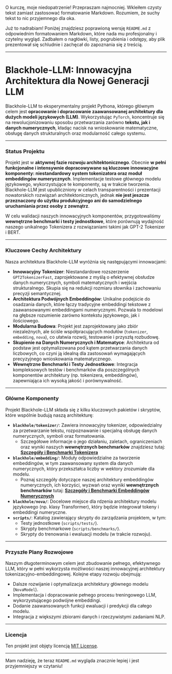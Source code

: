 O kurczę, moje niedopatrzenie\! Przepraszam najmocniej. Wkleiłem czysty tekst zamiast zastosować formatowanie Markdown. Rozumiem, że suchy tekst to nic przyjemnego dla oka.

Już to nadrabiam\! Poniżej znajdziesz poprawioną wersję `README.md` z odpowiednim formatowaniem Markdown, które nada mu profesjonalny i czytelny wygląd. Zadbałem o nagłówki, listy, pogrubienia i odstępy, aby plik prezentował się schludnie i zachęcał do zapoznania się z treścią.

-----

# Blackhole-LLM: Innowacyjna Architektura dla Nowej Generacji LLM

Blackhole-LLM to eksperymentalny projekt Pythona, którego głównym celem jest **opracowanie i dopracowanie zaawansowanej architektury dla dużych modeli językowych (LLM)**. Wykorzystując `PyTorch`, koncentruje się na rewolucjonizowaniu sposobu przetwarzania zarówno **tekstu, jak i danych numerycznych**, kładąc nacisk na wnioskowanie matematyczne, obsługę danych strukturalnych oraz modularność całego systemu.

-----

### Status Projektu

Projekt jest w **aktywnej fazie rozwoju architektonicznego**. Obecnie **w pełni funkcjonalne i intensywnie dopracowywane są kluczowe innowacyjne komponenty: niestandardowy system tokenizatora oraz moduł embeddingów numerycznych**. Implementacje testowe głównego modelu językowego, wykorzystujące te komponenty, są w trakcie tworzenia. Blackhole-LLM jest upubliczniony w celach transparentności i prezentacji nowatorskich rozwiązań architektonicznych, jednak **nie jest jeszcze przeznaczony do użytku produkcyjnego ani do samodzielnego uruchamiania przez osoby z zewnątrz**.

W celu walidacji naszych innowacyjnych komponentów, przygotowaliśmy **wewnętrzne benchmarki i testy jednostkowe**, które porównują wydajność naszego unikalnego Tokenizera z rozwiązaniami takimi jak GPT-2 Tokenizer i BERT.

-----

### Kluczowe Cechy Architektury

Nasza architektura Blackhole-LLM wyróżnia się następującymi innowacjami:

  * **Innowacyjny Tokenizer**: Niestandardowe rozszerzenie `GPT2TokenizerFast`, zaprojektowane z myślą o efektywnej obsłudze danych numerycznych, symboli matematycznych i wejścia strukturalnego. Skupia się na redukcji rozmiaru słownika i zachowaniu precyzji semantycznej.
  * **Architektura Podwójnych Embeddingów**: Unikalne podejście do osadzania danych, które łączy tradycyjne embeddingi tekstowe z zaawansowanymi embeddingami numerycznymi. Pozwala to modelowi na głębsze rozumienie zarówno kontekstu językowego, jak i ilościowego.
  * **Modularna Budowa**: Projekt jest zaprojektowany jako zbiór niezależnych, ale ściśle współpracujących modułów (`tokenizer`, `embedding`, `nova`), co ułatwia rozwój, testowanie i przyszłą rozbudowę.
  * **Skupienie na Danych Numerycznych i Matematyce**: Architektura od podstaw jest optymalizowana pod kątem przetwarzania danych liczbowych, co czyni ją idealną dla zastosowań wymagających precyzyjnego wnioskowania matematycznego.
  * **Wewnętrzne Benchmarki i Testy Jednostkowe**: Integracja kompleksowych testów i benchmarków dla poszczególnych komponentów architektury (np. tokenizera, embeddingów), zapewniająca ich wysoką jakość i porównywalność.

-----

### Główne Komponenty

Projekt Blackhole-LLM składa się z kilku kluczowych pakietów i skryptów, które wspólnie budują naszą architekturę:

  * **`blackhole/tokenizer/`**: Zawiera innowacyjny tokenizer, odpowiedzialny za przetwarzanie tekstu, rozpoznawanie i specjalną obsługę danych numerycznych, symboli oraz formatowania.
      * Szczegółowe informacje o jego działaniu, zaletach, ograniczeniach oraz wyniki naszych **wewnętrznych benchmarków** znajdziesz tutaj: **[Szczegóły i Benchmarki Tokenizera](https://www.google.com/search?q=Benchmark_Tokenizer.md)**
  * **`blackhole/embedding/`**: Moduły odpowiedzialne za tworzenie embeddingów, w tym zaawansowany system dla danych numerycznych, który przekształca liczby w wektory zrozumiałe dla modelu.
      * Poznaj szczegóły dotyczące naszej architektury embeddingów numerycznych, ich korzyści, wyzwań oraz wyniki **wewnętrznych benchmarków** tutaj: **[Szczegóły i Benchmarki Embeddingów Numerycznych](https://www.google.com/search?q=Benchmark_Embedding.md)**
  * **`blackhole/nova/`**: Docelowe miejsce dla rdzenia architektury modelu językowego (np. klasy Transformer), który będzie integrował tokeny i embeddingi numeryczne.
  * **`scripts/`**: Katalog zawierający skrypty do zarządzania projektem, w tym:
      * Testy jednostkowe (`scripts/tests/`).
      * Skrypty benchmarkowe (`scripts/benchmarks/`).
      * Skrypty do trenowania i ewaluacji modelu (w trakcie rozwoju).

-----

### Przyszłe Plany Rozwojowe

Naszym długoterminowym celem jest zbudowanie pełnego, efektywnego LLM, który w pełni wykorzysta możliwości naszej innowacyjnej architektury tokenizacyjno-embeddingowej. Kolejne etapy rozwoju obejmują:

  * Dalsze rozwijanie i optymalizacja architektury głównego modelu (`NovaModel`).
  * Implementacja i dopracowanie pełnego procesu treningowego LLM, wykorzystującego podwójne embeddingi.
  * Dodanie zaawansowanych funkcji ewaluacji i predykcji dla całego modelu.
  * Integracja z większymi zbiorami danych i rzeczywistymi zadaniami NLP.

-----

### Licencja

Ten projekt jest objęty licencją [MIT License](https://www.google.com/search?q=LICENSE).

-----

Mam nadzieję, że teraz `README.md` wygląda znacznie lepiej i jest przyjemniejszy w czytaniu\!